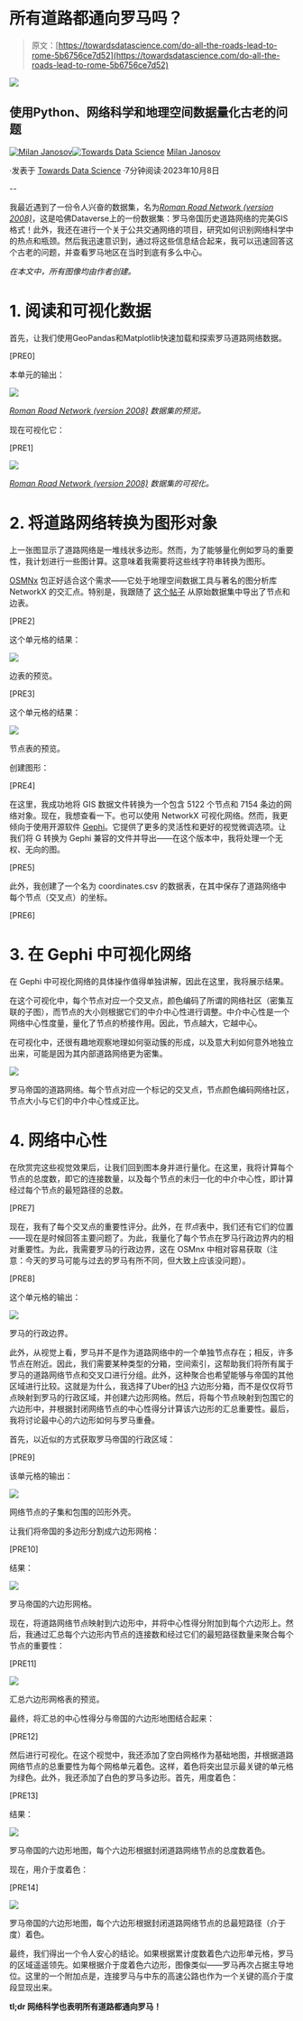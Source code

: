 # 所有道路都通向罗马吗？

> 原文：[https://towardsdatascience.com/do-all-the-roads-lead-to-rome-5b6756ce7d52](https://towardsdatascience.com/do-all-the-roads-lead-to-rome-5b6756ce7d52)

![](../Images/ddb463a3b8ecd8ace22b540dd4a9f1a9.png)

## 使用Python、网络科学和地理空间数据量化古老的问题

[](https://medium.com/@janosovm?source=post_page-----5b6756ce7d52--------------------------------)[![Milan Janosov](../Images/77b62460041f66ec4585a81baef81a03.png)](https://medium.com/@janosovm?source=post_page-----5b6756ce7d52--------------------------------)[](https://towardsdatascience.com/?source=post_page-----5b6756ce7d52--------------------------------)[![Towards Data Science](../Images/a6ff2676ffcc0c7aad8aaf1d79379785.png)](https://towardsdatascience.com/?source=post_page-----5b6756ce7d52--------------------------------) [Milan Janosov](https://medium.com/@janosovm?source=post_page-----5b6756ce7d52--------------------------------)

·发表于 [Towards Data Science](https://towardsdatascience.com/?source=post_page-----5b6756ce7d52--------------------------------) ·7分钟阅读·2023年10月8日

--

我最近遇到了一份令人兴奋的数据集，名为[*Roman Road Network (version 2008)*](https://dataverse.harvard.edu/dataset.xhtml?persistentId=doi%3A10.7910%2FDVN%2FTI0KAU)，这是哈佛Dataverse上的一份数据集：罗马帝国历史道路网络的完美GIS格式！此外，我还在进行一个关于公共交通网络的项目，研究如何识别网络科学中的热点和瓶颈。然后我迅速意识到，通过将这些信息结合起来，我可以迅速回答这个古老的问题，并查看罗马地区在当时到底有多么中心。

*在本文中，所有图像均由作者创建。*

# 1\. 阅读和可视化数据

首先，让我们使用GeoPandas和Matplotlib快速加载和探索罗马道路网络数据。

[PRE0]

本单元的输出：

![](../Images/236c8aec20f72cad735368de3904be4b.png)

[*Roman Road Network (version 2008)*](https://dataverse.harvard.edu/dataset.xhtml?persistentId=doi%3A10.7910%2FDVN%2FTI0KAU) *数据集的预览。*

现在可视化它：

[PRE1]

![](../Images/afae17af9df7767171eae21ae9b0eb98.png)

[*Roman Road Network (version 2008)*](https://dataverse.harvard.edu/dataset.xhtml?persistentId=doi%3A10.7910%2FDVN%2FTI0KAU) *数据集的可视化。*

# 2\. 将道路网络转换为图形对象

上一张图显示了道路网络是一堆线状多边形。然而，为了能够量化例如罗马的重要性，我计划进行一些图计算。这意味着我需要将这些线字符串转换为图形。

[OSMNx](https://osmnx.readthedocs.io/en/stable/user-reference.html) 包正好适合这个需求——它处于地理空间数据工具与著名的图分析库 NetworkX 的交汇点。特别是，我跟随了 [这个帖子](https://stackoverflow.com/questions/65496981/osmnx-graph-from-gdfs-keyerror-x-when-converting-a-geopackage-to-a-graph) 从原始数据集中导出了节点和边表。

[PRE2]

这个单元格的结果：

![](../Images/421a9fd392412bc14151312b42e3dd97.png)

边表的预览。

[PRE3]

这个单元格的结果：

![](../Images/e4a19e068051b341b2e140c79a0049b4.png)

节点表的预览。

创建图形：

[PRE4]

在这里，我成功地将 GIS 数据文件转换为一个包含 5122 个节点和 7154 条边的网络对象。现在，我想查看一下。也可以使用 NetworkX 可视化网络。然而，我更倾向于使用开源软件 [Gephi](https://gephi.org)。它提供了更多的灵活性和更好的视觉微调选项。让我们将 G 转换为 Gephi 兼容的文件并导出——在这个版本中，我将处理一个无权、无向的图。

[PRE5]

此外，我创建了一个名为 coordinates.csv 的数据表，在其中保存了道路网络中每个节点（交叉点）的坐标。

[PRE6]

# 3\. 在 Gephi 中可视化网络

在 Gephi 中可视化网络的具体操作值得单独讲解，因此在这里，我将展示结果。

在这个可视化中，每个节点对应一个交叉点，颜色编码了所谓的网络社区（密集互联的子图），而节点的大小则根据它们的中介中心性进行调整。中介中心性是一个网络中心性度量，量化了节点的桥接作用。因此，节点越大，它越中心。

在可视化中，还很有趣地观察地理如何驱动簇的形成，以及意大利如何意外地独立出来，可能是因为其内部道路网络更为密集。

![](../Images/ec0863f4c4ecc54761e71e3d75f8a184.png)

罗马帝国的道路网络。每个节点对应一个标记的交叉点，节点颜色编码网络社区，节点大小与它们的中介中心性成正比。

# 4\. 网络中心性

在欣赏完这些视觉效果后，让我们回到图本身并进行量化。在这里，我将计算每个节点的总度数，即它的连接数量，以及每个节点的未归一化的中介中心性，即计算经过每个节点的最短路径的总数。

[PRE7]

现在，我有了每个交叉点的重要性评分。此外，在*节点*表中，我们还有它们的位置——现在是时候回答主要问题了。为此，我量化了每个节点在罗马行政边界内的相对重要性。为此，我需要罗马的行政边界，这在 OSMnx 中相对容易获取（注意：今天的罗马可能与过去的罗马有所不同，但大致上应该没问题）。

[PRE8]

这个单元格的输出：

![](../Images/840a0c4be205eb0304eed02f03817e39.png)

罗马的行政边界。

此外，从视觉上看，罗马并不是作为道路网络中的一个单独节点存在；相反，许多节点在附近。因此，我们需要某种类型的分箱，空间索引，这帮助我们将所有属于罗马的道路网络节点和交叉口进行分组。此外，这种聚合也希望能够与帝国的其他区域进行比较。这就是为什么，我选择了Uber的[H3](https://www.uber.com/en-HU/blog/h3/) 六边形分箱，而不是仅仅将节点映射到罗马的行政区域，并创建六边形网格。然后，将每个节点映射到包围它的六边形中，并根据封闭网络节点的中心性得分计算该六边形的汇总重要性。最后，我将讨论最中心的六边形如何与罗马重叠。

首先，以近似的方式获取罗马帝国的行政区域：

[PRE9]

该单元格的输出：

![](../Images/90850b325495b1544320452cd02ed8cb.png)

网络节点的子集和包围的凹形外壳。

让我们将帝国的多边形分割成六边形网格：

[PRE10]

结果：

![](../Images/5a82f64bb78bd82dbfb69501b4e38c5a.png)

罗马帝国的六边形网格。

现在，将道路网络节点映射到六边形中，并将中心性得分附加到每个六边形上。然后，我通过汇总每个六边形内节点的连接数和经过它们的最短路径数量来聚合每个节点的重要性：

[PRE11]

![](../Images/bdff5f3c67ff5eae83c3c8c561654656.png)

汇总六边形网格表的预览。

最终，将汇总的中心性得分与帝国的六边形地图结合起来：

[PRE12]

然后进行可视化。在这个视觉中，我还添加了空白网格作为基础地图，并根据道路网络节点的总重要性为每个网格单元着色。这样，着色将突出显示最关键的单元格为绿色。此外，我还添加了白色的罗马多边形。首先，用度着色：

[PRE13]

结果：

![](../Images/7ef4612630cbd4fefa1253404df2f259.png)

罗马帝国的六边形地图，每个六边形根据封闭道路网络节点的总度数着色。

现在，用介于度着色：

[PRE14]

![](../Images/91816155619376b4cf17186dd1e87c51.png)

罗马帝国的六边形地图，每个六边形根据封闭道路网络节点的总最短路径（介于度）着色。

最终，我们得出一个令人安心的结论。如果根据累计度数着色六边形单元格，罗马的区域遥遥领先。如果根据介于度着色六边形，图像类似——罗马再次占据主导地位。这里的一个附加点是，连接罗马与中东的高速公路也作为一个关键的高介于度段显现出来。

**tl;dr 网络科学也表明所有道路都通向罗马！**
